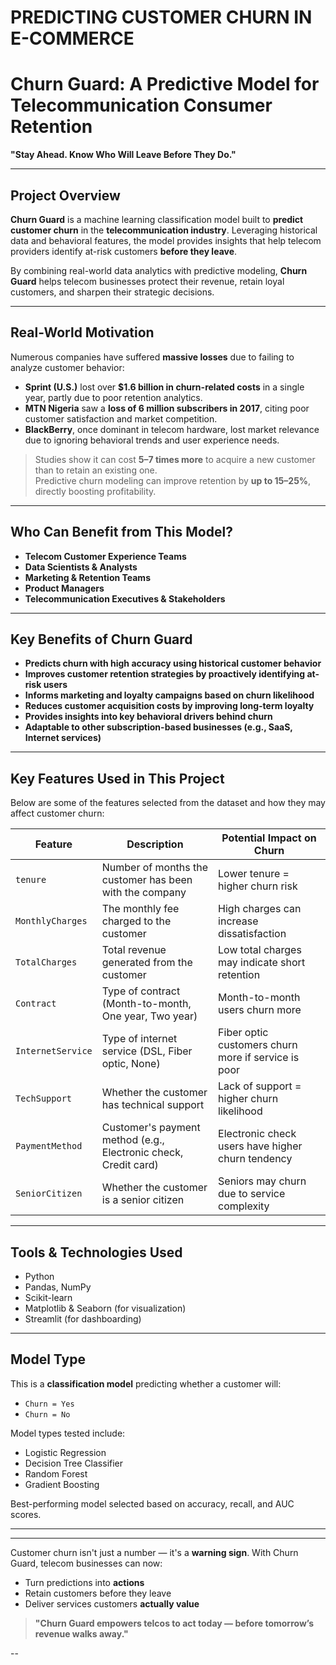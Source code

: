 # PREDICTING CUSTOMER CHURN IN E-COMMERCE
# Churn Guard: A Predictive Model for Telecommunication Consumer Retention

**"Stay Ahead. Know Who Will Leave Before They Do."**

---

##  Project Overview

**Churn Guard** is a machine learning classification model built to **predict customer churn** in the **telecommunication industry**. Leveraging historical data and behavioral features, the model provides insights that help telecom providers identify at-risk customers **before they leave**.

By combining real-world data analytics with predictive modeling, **Churn Guard** helps telecom businesses protect their revenue, retain loyal customers, and sharpen their strategic decisions.

---

##  Real-World Motivation

Numerous companies have suffered **massive losses** due to failing to analyze customer behavior:

- **Sprint (U.S.)** lost over **$1.6 billion in churn-related costs** in a single year, partly due to poor retention analytics.
- **MTN Nigeria** saw a **loss of 6 million subscribers in 2017**, citing poor customer satisfaction and market competition.
- **BlackBerry**, once dominant in telecom hardware, lost market relevance due to ignoring behavioral trends and user experience needs.

> Studies show it can cost **5–7 times more** to acquire a new customer than to retain an existing one.  
> Predictive churn modeling can improve retention by **up to 15–25%**, directly boosting profitability.

---

##  Who Can Benefit from This Model?

-  **Telecom Customer Experience Teams**  
-  **Data Scientists & Analysts**  
-  **Marketing & Retention Teams**  
-  **Product Managers**  
-  **Telecommunication Executives & Stakeholders**

---

##  Key Benefits of Churn Guard

-  **Predicts churn with high accuracy using historical customer behavior**
-  **Improves customer retention strategies by proactively identifying at-risk users**
-  **Informs marketing and loyalty campaigns based on churn likelihood**
-  **Reduces customer acquisition costs by improving long-term loyalty**
-  **Provides insights into key behavioral drivers behind churn**
-  **Adaptable to other subscription-based businesses (e.g., SaaS, Internet services)**

---

##  Key Features Used in This Project

Below are some of the features selected from the dataset and how they may affect customer churn:

| Feature               | Description                                                               | Potential Impact on Churn |
|-----------------------|---------------------------------------------------------------------------|----------------------------|
| `tenure`              | Number of months the customer has been with the company                   | Lower tenure = higher churn risk |
| `MonthlyCharges`      | The monthly fee charged to the customer                                   | High charges can increase dissatisfaction |
| `TotalCharges`        | Total revenue generated from the customer                                 | Low total charges may indicate short retention |
| `Contract`            | Type of contract (Month-to-month, One year, Two year)                     | Month-to-month users churn more |
| `InternetService`     | Type of internet service (DSL, Fiber optic, None)                         | Fiber optic customers churn more if service is poor |
| `TechSupport`         | Whether the customer has technical support                                | Lack of support = higher churn likelihood |
| `PaymentMethod`       | Customer's payment method (e.g., Electronic check, Credit card)           | Electronic check users have higher churn tendency |
| `SeniorCitizen`       | Whether the customer is a senior citizen                                  | Seniors may churn due to service complexity |

---

## Tools & Technologies Used

- Python
- Pandas, NumPy
- Scikit-learn
- Matplotlib & Seaborn (for visualization)
-  Streamlit (for dashboarding)

---

##  Model Type

This is a **classification model** predicting whether a customer will:

- `Churn = Yes`
- `Churn = No`

Model types tested include:

- Logistic Regression  
- Decision Tree Classifier  
- Random Forest  
- Gradient Boosting  

Best-performing model selected based on accuracy, recall, and AUC scores.

---

---

Customer churn isn't just a number — it's a **warning sign**. With Churn Guard, telecom businesses can now:

- Turn predictions into **actions**
- Retain customers before they leave
- Deliver services customers **actually value**

> **"Churn Guard empowers telcos to act today — before tomorrow’s revenue walks away."**

--

